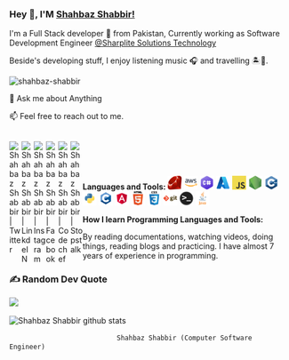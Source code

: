 ### Hey 👋, I'M [Shahbaz Shabbir!](https://Shahbaz-Shabbir.github.io/Shahbaz-Shabbir/)

I'm a Full Stack developer 🚀 from Pakistan, Currently working as Software Development Engineer [@Sharplite Solutions Technology](http://www.sharplite.com/) 

Beside's developing stuff, I enjoy listening music 🎧 and travelling 🏝️🗻.

<p align="left"> <img src="https://komarev.com/ghpvc/?username=shahbaz-shabbir&label=Profile%20views&color=0e75b6&style=flat" alt="shahbaz-shabbir" /> </p>

💬 Ask me about Anything

📫 Feel free to reach out to me.

<br />
<a href="https://twitter.com/Shahbaz-Shabbir">
  <img align="left" alt="Shahbaz Shabbir | Twitter" width="22px" src="[https://cdn.jsdelivr.net/npm/simple-icons@v3/icons/twitter.svg](https://raw.githubusercontent.com/rahuldkjain/github-profile-readme-generator/master/src/images/icons/Social/twitter.svg)" />
</a>
<a href="https://www.linkedin.com/in/Shahbaz-Shabbir">
  <img align="left" alt="Shahbaz Shabbir | LinkdeIN" width="22px" src="[https://cdn.jsdelivr.net/npm/simple-icons@v3/icons/linkedin.svg](https://raw.githubusercontent.com/rahuldkjain/github-profile-readme-generator/master/src/images/icons/Social/linked-in-alt.svg)" />
</a>
<a href="https://www.instagram.com/Shahbaz-Shabbir">
  <img align="left" alt="Shahbaz Shabbir | Instagram" width="22px" src="[https://cdn.jsdelivr.net/npm/simple-icons@v3/icons/instagram.svg](https://raw.githubusercontent.com/rahuldkjain/github-profile-readme-generator/master/src/images/icons/Social/instagram.svg)" />
</a>
<a href="https://www.facebook.com/Shahbazshabbircsengr">
  <img align="left" alt="Shahbaz Shabbir | Facebook" width="22px" src="[https://github.com/Shahbaz-Shabbir/Shahbaz-Shabbir/blob/master/fb.svg](https://raw.githubusercontent.com/rahuldkjain/github-profile-readme-generator/master/src/images/icons/Social/facebook.svg)" />
</a>
<a href="https://codechef.com/users/Shahbaz-Shabbir">
  <img align="left" alt="Shahbaz Shabbir | Codechef" width="22px" src="https://cdn.codechef.com/images/cc-logo-mobile-1.svg" />
</a>
<a href="https://www.stopstalk.com/user/profile/Shahbaz-Shabbir">
  <img align="left" alt="Shahbaz Shabbir | Stopstalk" width="22px" src="https://www.stopstalk.com/stopstalk/static/images/fav_assets/android-icon-192x192.png?_rev=20200425190226" />
</a>
<br />

&nbsp;

**Languages and Tools:**
<code><img height="25" src="https://raw.githubusercontent.com/github/explore/80688e429a7d4ef2fca1e82350fe8e3517d3494d/topics/ruby/ruby.png"></code>
<code><img height="25" src="https://raw.githubusercontent.com/github/explore/80688e429a7d4ef2fca1e82350fe8e3517d3494d/topics/aws/aws.png"></code>
<code><img height="25" src="https://raw.githubusercontent.com/github/explore/80688e429a7d4ef2fca1e82350fe8e3517d3494d/topics/csharp/csharp.png"></code>
<code><img height="25" src="https://raw.githubusercontent.com/github/explore/80688e429a7d4ef2fca1e82350fe8e3517d3494d/topics/azure/azure.png"></code>
<code><img height="25" src="https://raw.githubusercontent.com/github/explore/80688e429a7d4ef2fca1e82350fe8e3517d3494d/topics/javascript/javascript.png"></code>
<code><img height="25" src="https://raw.githubusercontent.com/github/explore/80688e429a7d4ef2fca1e82350fe8e3517d3494d/topics/nodejs/nodejs.png"></code>
<code><img height="25" src="https://raw.githubusercontent.com/github/explore/80688e429a7d4ef2fca1e82350fe8e3517d3494d/topics/cpp/cpp.png"></code>
<code><img height="25" src="https://raw.githubusercontent.com/github/explore/80688e429a7d4ef2fca1e82350fe8e3517d3494d/topics/python/python.png"></code>
<code><img height="25" src="https://raw.githubusercontent.com/github/explore/80688e429a7d4ef2fca1e82350fe8e3517d3494d/topics/c/c.png"></code>
<code><img height="25" src="https://raw.githubusercontent.com/github/explore/80688e429a7d4ef2fca1e82350fe8e3517d3494d/topics/angular/angular.png"></code>
<code><img height="25" src="https://raw.githubusercontent.com/github/explore/80688e429a7d4ef2fca1e82350fe8e3517d3494d/topics/html/html.png"></code>
<code><img height="25" src="https://raw.githubusercontent.com/github/explore/80688e429a7d4ef2fca1e82350fe8e3517d3494d/topics/css/css.png"></code>
<code><img height="25" src="https://raw.githubusercontent.com/github/explore/80688e429a7d4ef2fca1e82350fe8e3517d3494d/topics/git/git.png"></code>
<code><img height="25" src="https://raw.githubusercontent.com/github/explore/80688e429a7d4ef2fca1e82350fe8e3517d3494d/topics/terminal/terminal.png"></code>
<code><img height="25" src="https://raw.githubusercontent.com/github/explore/80688e429a7d4ef2fca1e82350fe8e3517d3494d/topics/java/java.png"></code>

**How I learn Programming Languages and Tools:**

By reading documentations, watching videos, doing things, reading blogs and practicing. I have almost 7 years of experience in programming.

### ✍️ Random Dev Quote
![](https://quotes-github-readme.vercel.app/api?type=horizontal&theme=radical)

![Shahbaz Shabbir github stats](https://github-readme-stats.vercel.app/api?username=Shahbaz-Shabbir&show_icons=true&hide_border=true)


                               Shahbaz Shabbir (Computer Software Engineer)

